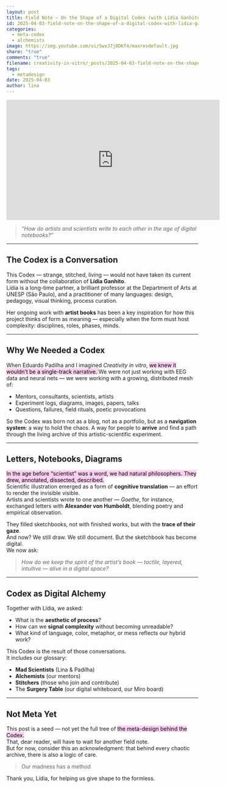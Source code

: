 ```yaml
---
layout: post
title: Field Note – On the Shape of a Digital Codex (with Lídia Ganhito)
id: 2025-04-03-field-note-on-the-shape-of-a-digital-codex-with-lidia-ganhito.md
categories:
  - meta-codex
  - alchemists
image: https://img.youtube.com/vi/SwxJ7j0DKf4/maxresdefault.jpg
share: "true"
comments: "true"
filename: creativity-in-vitro/_posts/2025-04-03-field-note-on-the-shape-of-a-digital-codex-with-lidia-ganito.md
tags:
  - metadesign
date: 2025-04-03
author: lina
---
```


<iframe width="560" height="315" src="https://www.youtube.com/embed/SwxJ7j0DKf4" title="YouTube video player" frameborder="0" allow="accelerometer; autoplay; clipboard-write; encrypted-media; gyroscope; picture-in-picture" allowfullscreen></iframe>


> _“How do artists and scientists write to each other in the age of digital notebooks?”_

---

## The Codex is a Conversation

This Codex — strange, stitched, living — would not have taken its current form without the collaboration of **Lídia Ganhito**.  
Lídia is a long-time partner, a brilliant professor at the Department of Arts at UNESP (São Paulo), and a practitioner of many languages: design, pedagogy, visual thinking, process curation.  

Her ongoing work with **artist books** has been a key inspiration for how this project thinks of form as meaning — especially when the form must host complexity: disciplines, roles, phases, minds.

---

## Why We Needed a Codex

When Eduardo Padilha and I imagined *Creativity in vitro*, <mark style="background: #FFB8EBA6;">we knew it wouldn’t be a single-track narrative.  </mark>
We were not just working with EEG data and neural nets — we were working with a growing, distributed mesh of:

- Mentors, consultants, scientists, artists  
- Experiment logs, diagrams, images, papers, talks  
- Questions, failures, field rituals, poetic provocations  

So the Codex was born not as a blog, not as a portfolio, but as a **navigation system**: a way to hold the chaos. A way for people to **arrive** and find a path through the living archive of this artistic-scientific experiment.

---

## Letters, Notebooks, Diagrams

<mark style="background: #FFB8EBA6;">In the age before “scientist” was a word, we had natural philosophers. They drew, annotated, dissected, described.</mark>  
Scientific illustration emerged as a form of **cognitive translation** — an effort to render the invisible visible.  
Artists and scientists wrote to one another — *Goethe*, for instance, exchanged letters with **Alexander von Humboldt**, blending poetry and empirical observation.  

They filled sketchbooks, not with finished works, but with the **trace of their gaze**.  
And now? We still draw. We still document. But the sketchbook has become digital.  
We now ask:  

> *How do we keep the spirit of the artist’s book — tactile, layered, intuitive — alive in a digital space?*

---

## Codex as Digital Alchemy

Together with Lídia, we asked:  
- What is the **aesthetic of process**?  
- How can we **signal complexity** without becoming unreadable?  
- What kind of language, color, metaphor, or mess reflects our hybrid work?

This Codex is the result of those conversations.  
It includes our glossary:  
- **Mad Scientists** (Lina & Padilha)  
- **Alchemists** (our mentors)  
- **Stitchers** (those who join and contribute)  
- The **Surgery Table** (our digital whiteboard, our Miro board)

---

## Not Meta Yet

This post is a seed — not yet the full tree of <mark style="background: #FFB8EBA6;">the meta-design behind the Codex.</mark>  
That, dear reader, will have to wait for another field note.  
But for now, consider this an acknowledgment: that behind every chaotic archive, there is also a logic of care. 

> Our madness has a method

Thank you, Lídia, for helping us give shape to the formless.

